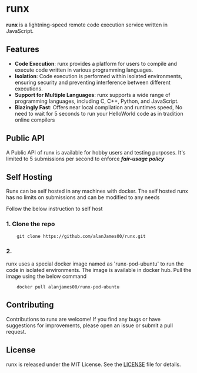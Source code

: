 # runx

**runx** is a lightning-speed remote code execution service written in JavaScript.

## Features

- **Code Execution**: runx provides a platform for users to compile and execute code written in various programming languages.
- **Isolation**: Code execution is performed within isolated environments, ensuring security and preventing interference between different executions.
- **Support for Multiple Languages**: runx supports a wide range of programming languages, including C, C++, Python, and JavaScript.
- **Blazingly Fast**: Offers near local compilation and runtimes speed, No need to wait for 5 seconds to run your HelloWorld code as in tradition online compilers


## Public API
A Public API of runx is available for hobby users and testing purposes. It's limited to 5 submissions per second to enforce ***fair-usage policy***

## Self Hosting
Runx can be self hosted in any machines with docker. The self hosted runx has no limits on submissions and can be modified to any needs

Follow the below instruction to self host

### 1. Clone the repo
```
    git clone https://github.com/alanJames00/runx.git
```

### 2. 

runx uses a special docker image named as 'runx-pod-ubuntu' to run the code in isolated environments. The image is available in docker hub. Pull the image using the below command

```
    docker pull alanjames00/runx-pod-ubuntu
```

## Contributing

Contributions to runx are welcome! If you find any bugs or have suggestions for improvements, please open an issue or submit a pull request.

## License

runx is released under the MIT License. See the [LICENSE](LICENSE) file for details.

